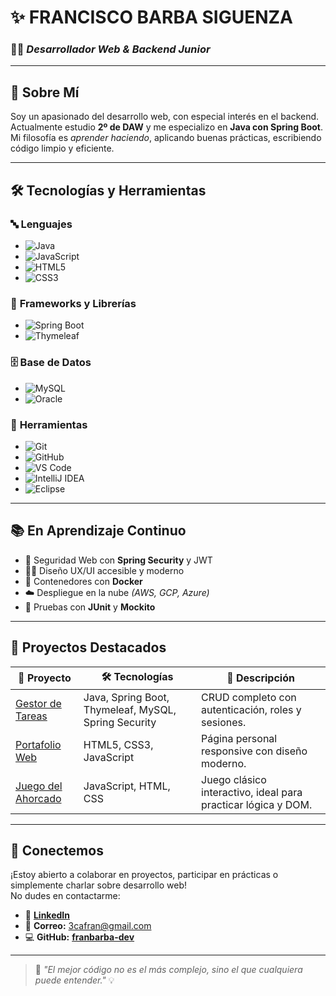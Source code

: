 # ✨ **FRANCISCO BARBA SIGUENZA**  
### 👨‍💻 *Desarrollador Web & Backend Junior*

---

## 🚀 **Sobre Mí**

Soy un apasionado del desarrollo web, con especial interés en el backend. 
Actualmente estudio **2º de DAW** y me especializo en **Java con Spring Boot**.  
Mi filosofía es *aprender haciendo*, aplicando buenas prácticas, escribiendo código limpio y eficiente.

---

## 🛠️ **Tecnologías y Herramientas**

### 🔤 **Lenguajes**
- ![Java](https://img.shields.io/badge/-Java-ED8B00?style=flat&logo=java&logoColor=white)
- ![JavaScript](https://img.shields.io/badge/-JavaScript-F7DF1E?style=flat&logo=javascript&logoColor=black)
- ![HTML5](https://img.shields.io/badge/-HTML5-E34F26?style=flat&logo=html5&logoColor=white)
- ![CSS3](https://img.shields.io/badge/-CSS3-1572B6?style=flat&logo=css3&logoColor=white)

### 🧱 **Frameworks y Librerías**
- ![Spring Boot](https://img.shields.io/badge/-Spring_Boot-6DB33F?style=flat&logo=spring&logoColor=white)
- ![Thymeleaf](https://img.shields.io/badge/-Thymeleaf-005F0F?style=flat&logo=thymeleaf&logoColor=white)

### 🗄️ **Base de Datos**
- ![MySQL](https://img.shields.io/badge/-MySQL-4479A1?style=flat&logo=mysql&logoColor=white)
- ![Oracle](https://img.shields.io/badge/-Oracle_SQL-F80000?style=flat&logo=oracle&logoColor=white)


### 🧰 **Herramientas**
- ![Git](https://img.shields.io/badge/-Git-F05032?style=flat&logo=git&logoColor=white)
- ![GitHub](https://img.shields.io/badge/-GitHub-181717?style=flat&logo=github&logoColor=white)
- ![VS Code](https://img.shields.io/badge/-VS_Code-007ACC?style=flat&logo=visual-studio-code&logoColor=white)
- ![IntelliJ IDEA](https://img.shields.io/badge/-IntelliJ_IDEA-000000?style=flat&logo=intellij-idea&logoColor=white)
- ![Eclipse](https://img.shields.io/badge/-Eclipse-2C2255?style=flat&logo=eclipse&logoColor=white)


---

## 📚 **En Aprendizaje Continuo**

- 🔐 Seguridad Web con **Spring Security** y JWT  
- 🧑‍🎨 Diseño UX/UI accesible y moderno  
- 🐳 Contenedores con **Docker**  
- ☁️ Despliegue en la nube *(AWS, GCP, Azure)*  
- 🧪 Pruebas con **JUnit** y **Mockito**

---

## 💼 **Proyectos Destacados**

| 📁 Proyecto                                                    | 🛠️ Tecnologías                                               | 📝 Descripción                                                         |
|---------------------------------------------------------------|---------------------------------------------------------------|------------------------------------------------------------------------|
| [Gestor de Tareas](https://github.com/tu-usuario/gestor-tareas)   | Java, Spring Boot, Thymeleaf, MySQL, Spring Security           | CRUD completo con autenticación, roles y sesiones.                    |
| [Portafolio Web](https://github.com/tu-usuario/portfolio)         | HTML5, CSS3, JavaScript                                        | Página personal responsive con diseño moderno.                        |
| [Juego del Ahorcado](https://github.com/tu-usuario/ahorcado-js)  | JavaScript, HTML, CSS                                          | Juego clásico interactivo, ideal para practicar lógica y DOM.         |

---

## 🤝 **Conectemos**

¡Estoy abierto a colaborar en proyectos, participar en prácticas o simplemente charlar sobre desarrollo web!  
No dudes en contactarme:

- 🔗 [**LinkedIn**](https://www.linkedin.com/in/tu-perfil-linkedin)
- 📧 **Correo:** 3cafran@gmail.com
- 💻 **GitHub:** [**franbarba-dev**](https://github.com/franbarba-dev)

---

> 🧠 *"El mejor código no es el más complejo, sino el que cualquiera puede entender."* 💡

